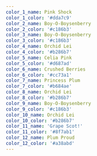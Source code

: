 ```yaml
---
color_1_name: Pink Shock
color_1_color: '#dda7c9'
color_2_name: Boy-O-Boysenberry
color_2_color: '#c186b3'
color_3_name: Boy-O-Boysenberry
color_3_color: '#c186b3'
color_4_name: Orchid Lei
color_4_color: '#b286b7'
color_5_name: Celia Pink
color_5_color: '#d687ad'
color_6_name: Crushed Berries
color_6_color: '#cc73a1'
color_7_name: Princess Plum
color_7_color: '#b684ae'
color_8_name: Orchid Lei
color_8_color: '#b286b7'
color_9_name: Boy-O-Boysenberry
color_9_color: '#c186b3'
color_10_name: Orchid Lei
color_10_color: '#b286b7'
color_11_name: 'Grape Scot!'
color_11_color: '#8f7ab1'
color_12_name: Plum Proud
color_12_color: '#a38abd'
---
```

